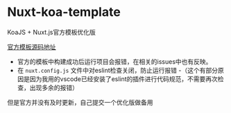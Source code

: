 # Nuxt-koa-template
KoaJS + Nuxt.js官方模板优化版 
 
[官方模板源码地址](https://github.com/nuxt-community/koa-template)

- 官方的模板中构建成功后运行项目会报错，在相关的issues中也有反映。
- 在 `nuxt.config.js` 文件中对eslint检查关闭，防止运行报错
 -（这个有部分原因是因为我用的vscode已经安装了eslint的插件进行代码规范，不需要再次检查，出现多余的报错）
 
但是官方并没有及时更新，自己提交一个优化版做备用


